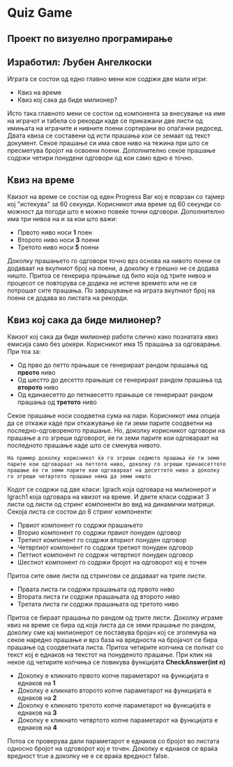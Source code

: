 # Quiz Game
## Проект по визуелно програмирање
## Изработил: Љубен Ангелкоски

Играта се состои од едно главно мени кое содржи две мали игри:

- Квиз на време
- Квиз кој сака да биде милионер?

Исто така главното мени се состои од компонента за внесување на име на играчот и табела со рекорди каде се прикажани две листи од имињата на играчите и нивните поени сортирани во опаѓачки редосед. Двата квиза се составени од исти прашања кои се земаат од текст документ. Секое прашање си има свое ниво на тежина при што се пресметува бројот на освоени поени. Дополнително секое прашање содржи четири понудени одговори од кои само едно е точно.

## Квиз на време

Квизот на време се состои од еден Progress Bar кој е поврзан со тајмер кој "истекува" за 60 секунди. Корисникот има време од 60 секунди со можност да погоди што е можно повеќе точни одговори. Дополнително има три нивоа на и за кои што важи:

- Првото ниво носи **1** поен
- Второто ниво носи **3** поени
- Третото ниво носи **5** поени

Доколку прашањето го одговори точно врз основа на нивото поени се додаваат на вкупниот број на поени, а доколку е грешно не се додава ништо. Притоа се генерира прањање од било која од трите нивоа и процесот се повторува се додека не истече времето или не се потрошат сите прашања. По завршување на играта вкупниот број на поени се додава во листата на рекорди.

## Квиз кој сака да биде милионер?

Квизот кој сака да биде милионер работи слично како познатата квиз емисија само без џокери. Корисникот има 15 прашања за одговарање. При тоа за:

- Од прво до петто прањаше се генерираат рандом прашања од **првото** ниво
- Од шестто до десетто прањаше се генерираат рандом прашања од **второто** ниво
- Од единаесетто до петнаесетто прањаше се генерираат рандом прашања од **третото** ниво

Секое прашање носи соодветна сума на пари. Корисникот има опција да се откажи каде при откажување ќе ги земи парите соодветни на последно-одговореното прашање. Но, доколку корисникот одговори на прашање а го згреши одговорот, ќе ги земи парите кои одговараат на последното прашање каде што се сменува нивото.

```
На пример доколку корисникот ќе го згреши седмото прашања ќе ги земе парите кои одговараат на петтото ниво, доколку го згреши тринаесеттото прашање ќе ги земи парите кои одговараат на десеттото ниво а доколку го згреши четвртото прашање нема да земи ништо
```

Кодот се содржи од две класи: Igrach која одговара на милионерот и Igrach1 која одговара на квизот на време. И двете класи содржат 3 листи од листи од стринг компоненти во вид на динамички матрици. Секоја листа се состои до 6 стринг компоненти:

- Првиот компонент го содржи прашањето
- Вторио компонент го содржи првиот понуден одговор 
- Третиот компонент го содржи вториот понуден одговор 
- Четвртиот компонент го содржи третиот понуден одговор 
- Петтиот компонент го содржи четвртиот понуден одговор 
- Шестиот компонент го содржи бројот на одговорот кој е точен

Притоа сите овие листи од стрингови се додаваат на трите листи.

- Првата листа ги содржи прашањата од првото ниво
- Втората листа ги содржи прашањата од второто ниво
- Третата листа ги содржи прашањата од третото ниво

Притоа се бираат прашања по рандом од трите листи. Доколку играме квиз на време се бира од која листа да се земи прашање по рандом, доколку сме кај милионерот се поставува бројач кој се зголемува на секое наредно прашање и врз база на вредноста на бројачот се бира прашање од соодветната листа. Притоа четирите копчина се полнат со текст кој е еднаков на текстот на понуденото прашање. При клик на некое од четирите копчиња се повикува функцијата **CheckAnswer(int n)**

- Доколку е кликнато првото копче параметарот на функцијата е еднаков на **1**
- Доколку е кликнато второто копче параметарот на функцијата е еднаков на **2**
- Доколку е кликнато третото копче параметарот на функцијата е еднаков на **3**
- Доколку е кликнато четвртото копче параметарот на функцијата е еднаков на **4**

Потоа се проверува дали параметарот е еднаков со бројот во листата односно бројот на одговорот кој е точен. Доколку е еднаков се враќа вредност true а доколку не е се враќа вредност false.

 